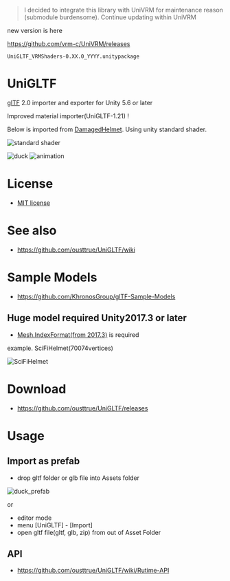 > I decided to integrate this library with UniVRM for maintenance reason (submodule burdensome). Continue updating within UniVRM

new version is here

<https://github.com/vrm-c/UniVRM/releases>

`UniGLTF_VRMShaders-0.XX.0_YYYY.unitypackage`

# UniGLTF

[glTF](https://github.com/KhronosGroup/glTF) 2.0 importer and exporter for Unity 5.6 or later

Improved material importer(UniGLTF-1.21) ! 

Below is imported from [DamagedHelmet](https://github.com/KhronosGroup/glTF-Sample-Models/tree/master/2.0/DamagedHelmet). Using unity standard shader.

![standard shader](doc/pbr_to_standard.png)


![duck](doc/duck.png)
![animation](doc/animation.gif)

# License

* [MIT license](LICENSE)

# See also

* https://github.com/ousttrue/UniGLTF/wiki

# Sample Models

* https://github.com/KhronosGroup/glTF-Sample-Models

## Huge model required Unity2017.3 or later

* [Mesh.IndexFormat(from 2017.3)](https://docs.unity3d.com/ScriptReference/Mesh-indexFormat.html) is required

example. SciFiHelmet(70074vertices)

![SciFiHelmet](doc/SciFiHelmet.png)

# Download

* https://github.com/ousttrue/UniGLTF/releases

# Usage

## Import as prefab

* drop gltf folder or glb file into Assets folder

![duck_prefab](doc/duck_prefab.png)

or

* editor mode
* menu [UniGLTF] - [Import] 
* open gltf file(gltf, glb, zip) from out of Asset Folder

## API

* https://github.com/ousttrue/UniGLTF/wiki/Rutime-API

